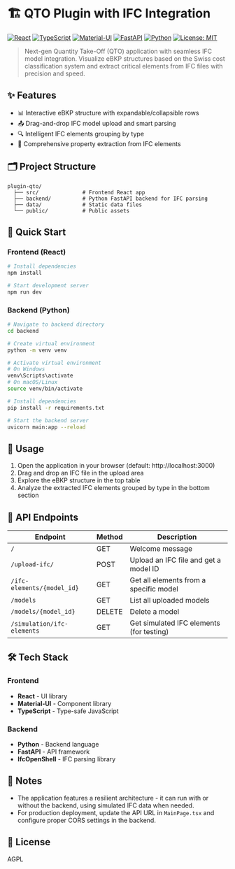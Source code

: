 # 🏗️ QTO Plugin with IFC Integration

[![React](https://img.shields.io/badge/React-20232A?style=for-the-badge&logo=react&logoColor=61DAFB)](https://reactjs.org/)
[![TypeScript](https://img.shields.io/badge/TypeScript-007ACC?style=for-the-badge&logo=typescript&logoColor=white)](https://www.typescriptlang.org/)
[![Material-UI](https://img.shields.io/badge/Material--UI-0081CB?style=for-the-badge&logo=material-ui&logoColor=white)](https://mui.com/)
[![FastAPI](https://img.shields.io/badge/FastAPI-009688?style=for-the-badge&logo=fastapi&logoColor=white)](https://fastapi.tiangolo.com/)
[![Python](https://img.shields.io/badge/Python-3776AB?style=for-the-badge&logo=python&logoColor=white)](https://www.python.org/)
[![License: MIT](https://img.shields.io/badge/License-MIT-yellow.svg?style=for-the-badge)](https://opensource.org/licenses/MIT)

> Next-gen Quantity Take-Off (QTO) application with seamless IFC model integration. Visualize eBKP structures based on the Swiss cost classification system and extract critical elements from IFC files with precision and speed.

## ✨ Features

- 📊 Interactive eBKP structure with expandable/collapsible rows
- 📤 Drag-and-drop IFC model upload and smart parsing
- 🔍 Intelligent IFC elements grouping by type
- 📝 Comprehensive property extraction from IFC elements

## 🗂️ Project Structure

```
plugin-qto/
  ├── src/              # Frontend React app
  ├── backend/          # Python FastAPI backend for IFC parsing
  ├── data/             # Static data files
  └── public/           # Public assets
```

## 🚀 Quick Start

### Frontend (React)

```bash
# Install dependencies
npm install

# Start development server
npm run dev
```

### Backend (Python)

```bash
# Navigate to backend directory
cd backend

# Create virtual environment
python -m venv venv

# Activate virtual environment
# On Windows
venv\Scripts\activate
# On macOS/Linux
source venv/bin/activate

# Install dependencies
pip install -r requirements.txt

# Start the backend server
uvicorn main:app --reload
```

## 📖 Usage

1. Open the application in your browser (default: http://localhost:3000)
2. Drag and drop an IFC file in the upload area
3. Explore the eBKP structure in the top table
4. Analyze the extracted IFC elements grouped by type in the bottom section

## 🔌 API Endpoints

| Endpoint                   | Method | Description                              |
| -------------------------- | ------ | ---------------------------------------- |
| `/`                        | GET    | Welcome message                          |
| `/upload-ifc/`             | POST   | Upload an IFC file and get a model ID    |
| `/ifc-elements/{model_id}` | GET    | Get all elements from a specific model   |
| `/models`                  | GET    | List all uploaded models                 |
| `/models/{model_id}`       | DELETE | Delete a model                           |
| `/simulation/ifc-elements` | GET    | Get simulated IFC elements (for testing) |

## 🛠️ Tech Stack

### Frontend

- **React** - UI library
- **Material-UI** - Component library
- **TypeScript** - Type-safe JavaScript

### Backend

- **Python** - Backend language
- **FastAPI** - API framework
- **IfcOpenShell** - IFC parsing library

## 📝 Notes

- The application features a resilient architecture - it can run with or without the backend, using simulated IFC data when needed.
- For production deployment, update the API URL in `MainPage.tsx` and configure proper CORS settings in the backend.

## 📄 License

AGPL
